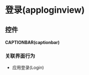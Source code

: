 # 登录(apploginview)  <!-- {docsify-ignore-all} -->



## 控件
#### CAPTIONBAR(captionbar)


### 关联界面行为
  * 应用登录(Login)

<script>
 const { createApp } = Vue
  createApp({
    data() {
      return {

      }
    }
  }).use(ElementPlus).mount('#app')
</script>